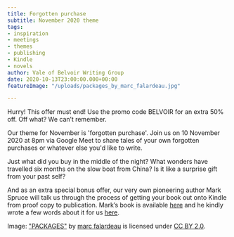 ```yaml
---
title: Forgotten purchase
subtitle: November 2020 theme
tags:
- inspiration
- meetings
- themes
- publishing
- Kindle
- novels
author: Vale of Belvoir Writing Group
date: 2020-10-13T23:00:00.000+00:00
featureImage: "/uploads/packages_by_marc_falardeau.jpg"

---
```

Hurry! This offer must end! Use the promo code BELVOIR for an extra 50% off.  Off what? We can’t remember. 

Our theme for November is 'forgotten purchase'. Join us on 10 November 2020 at 8pm via Google Meet to share tales of your own forgotten purchases or whatever else you'd like to write.

Just what did you buy in the middle of the night? What wonders have travelled six months on the slow boat from China? Is it like a surprise gift from your past self?

And as an extra special bonus offer,  our very own pioneering author Mark Spruce will talk us through the process of getting your book out onto Kindle from proof copy to publication. Mark’s book is available [here](https://www.amazon.co.uk/Dad-Box-Mark-Spruce/dp/B08KGZZR79/ref=tmm_pap_swatch_0?_encoding=UTF8&qid=&sr= "Dad in a Box on Amazon") and he kindly wrote a few words about it for us [here](https://belvoirwriting.co.uk/dad-in-a-box).

Image: ["PACKAGES"](https://www.flickr.com/photos/49889874@N05/4772680734) by [marc falardeau](https://www.flickr.com/photos/49889874@N05) is licensed under [CC BY 2.0](https://creativecommons.org/licenses/by/2.0/?ref=ccsearch&atype=rich).